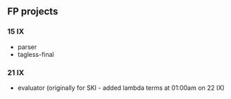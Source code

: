 ## FP projects

### 15 IX

- parser
- tagless-final

### 21 IX

- evaluator (originally for SKI - added lambda terms at 01:00am on 22 IX)